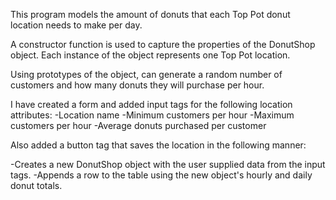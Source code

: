 This program models the amount of donuts that each Top Pot donut location needs to make per day.

A constructor function is used to capture the properties of the DonutShop object. Each instance of the object represents one Top Pot location.

Using prototypes of the object, can generate a random number of customers and how many donuts they will purchase per hour.

I have created a form and added input tags for the following location attributes:
 -Location name
 -Minimum customers per hour
 -Maximum customers per hour
 -Average donuts purchased per customer

Also added a button tag that saves the location in the following manner:

 -Creates a new DonutShop object with the user supplied data from the input tags.
 -Appends a row to the table using the new object's hourly and daily donut totals.

